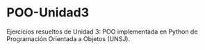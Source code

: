 # POO-Unidad3

Ejercicios resueltos de Unidad 3: POO implementada en Python de Programación Orientada a Objetos (UNSJ).
